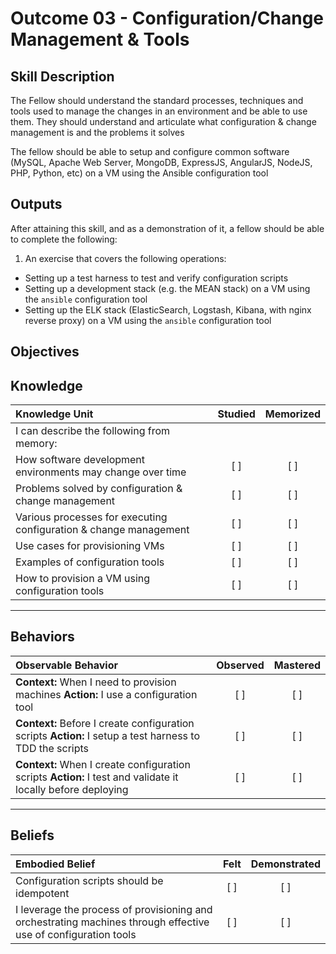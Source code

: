 # Outcome 03 - Configuration/Change Management & Tools

Skill Description
-----------------
The Fellow should understand the standard processes, techniques and tools used to manage the changes in an environment and be able to use them. They should understand and articulate what configuration & change management is and the problems it solves

The fellow should be able to setup and configure common software (MySQL, Apache Web Server, MongoDB, ExpressJS, AngularJS, NodeJS, PHP, Python, etc) on a VM using the Ansible configuration tool


Outputs
-------
After attaining this skill, and as a demonstration of it, a fellow should be able to complete the following:

1. An exercise that covers the following operations:
  - Setting up a test harness to test and verify configuration scripts
  - Setting up a development stack (e.g. the MEAN stack) on a VM using the `ansible` configuration tool
  - Setting up the ELK stack (ElasticSearch, Logstash, Kibana, with nginx reverse proxy) on a VM using the `ansible` configuration tool


**Objectives**
--------------

## **Knowledge**

| Knowledge Unit   |      Studied      | Memorized |
|:-----------------|:-----------------:|:---------:|
| I can describe the following from memory: | | |
| How software development environments may change over time | [ ] | [ ] |
| Problems solved by configuration & change management | [ ] | [ ] |
| Various processes for executing configuration & change management | [ ] | [ ] |
| Use cases for provisioning VMs | [ ] | [ ] |
| Examples of configuration tools | [ ] | [ ] |
| How to provision a VM using configuration tools | [ ] | [ ] |


----------------


## **Behaviors**

| Observable Behavior   |      Observed      | Mastered |
|:----------------------|:------------------:|:--------:|
| **Context:** When I need to provision machines **Action:** I use a configuration tool | [ ] | [ ]  |
| **Context:** Before I create configuration scripts **Action:** I setup a test harness to TDD the scripts | [ ] | [ ]  |
| **Context:** When I create configuration scripts **Action:** I test and validate it locally before deploying | [ ] | [ ] |


--------------


## **Beliefs**

| Embodied Belief   |      Felt          | Demonstrated |
|:------------------|:------------------:|:------------:|
| Configuration scripts should be idempotent | [ ] | [ ] |
| I leverage the process of provisioning and orchestrating machines through effective use of configuration tools | [ ] | [ ] |
